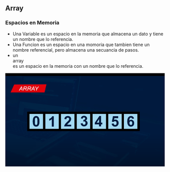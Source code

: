 ## Array
### Espacios en Memoria

- Una Variable es un espacio en la memoria que almacena un dato y tiene un nombre que lo referencia.
- Una Funcion es un espacio en una momoria que tambien tiene un nombre referencial, pero almacena una secuancia de pasos.
- un <br>array</br> es un espacio en la memoria con un nombre que lo referencia.

![php](./Array/images/array.png)
